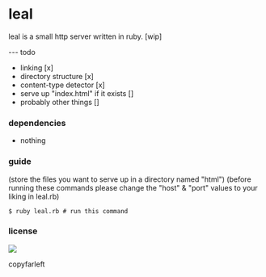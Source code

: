 # leal

leal is a small http server written in ruby. [wip]

--- todo
  - linking [x]
  - directory structure [x]
  - content-type detector [x]
  - serve up "index.html" if it exists []
  - probably other things []
  

### dependencies

* nothing

### guide
(store the files you want to serve up in a directory named "html")
(before running these commands please change the "host" & "port" values to your liking in leal.rb)
```
$ ruby leal.rb # run this command
```
### license
![](http://i.imgur.com/HdsLqoL.png)

copyfarleft
